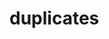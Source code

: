 # duplicates

<!-- TODO-START
TODO: Fill short description here.

## Type signature

TODO: Fill type signature down below.

```
any ⇒ any
```

## Examples

TODO: List at least one example down below.

```javascript
duplicates(); // ⇒ TODO
```

## Questions

TODO: List questions that may this function answers.
TODO-END -->
